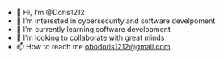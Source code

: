 - 👋 Hi, I’m @Doris1212
- 👀 I’m interested in cybersecurity and software develpoment
- 🌱 I’m currently learning software development
- 💞️ I’m looking to collaborate with great minds
- 📫 How to reach me obodoris1212@gmail.com

<!---
Doris1212/Doris1212 is a ✨ special ✨ repository because its `README.md` (this file) appears on your GitHub profile.
You can click the Preview link to take a look at your changes.
--->
